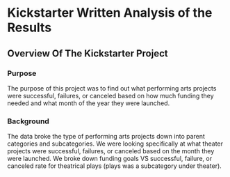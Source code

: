 # Kickstarter Written Analysis of the Results 
## Overview Of The Kickstarter Project  
### Purpose 
The purpose of this project was to find out what performing arts projects were successful, failures, or canceled based on how much funding they needed and what month of the year they were launched.  
### Background 
The data broke the type of performing arts projects down into parent categories and subcategories. We were looking specifically at what theater projects were successful, failures, or canceled based on the month they were launched. We broke down funding goals VS successful, failure, or canceled rate for theatrical plays (plays was a subcategory under theater). 
